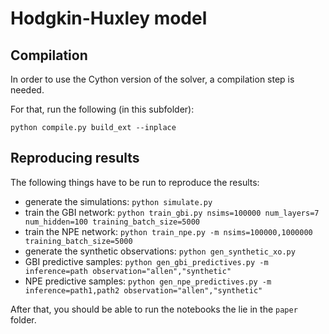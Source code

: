# Hodgkin-Huxley model

## Compilation

In order to use the Cython version of the solver, a compilation step is needed.

For that, run the following (in this subfolder):
```
python compile.py build_ext --inplace
```


## Reproducing results

The following things have to be run to reproduce the results:

- generate the simulations: ```python simulate.py```
- train the GBI network: ```python train_gbi.py nsims=100000 num_layers=7 num_hidden=100 training_batch_size=5000```
- train the NPE network: ```python train_npe.py -m nsims=100000,1000000 training_batch_size=5000```
- generate the synthetic observations: ```python gen_synthetic_xo.py```
- GBI predictive samples: ```python gen_gbi_predictives.py -m inference=path observation="allen","synthetic"```
- NPE predictive samples: ```python gen_npe_predictives.py -m inference=path1,path2 observation="allen","synthetic"```

After that, you should be able to run the notebooks the lie in the `paper` folder.